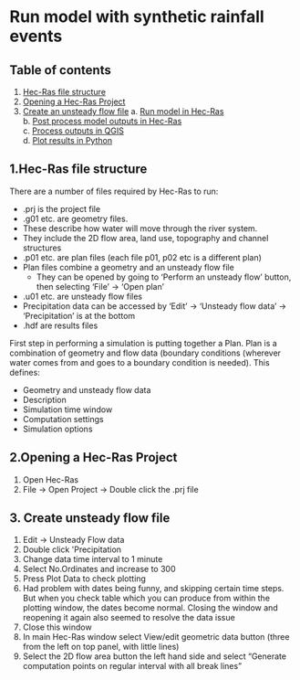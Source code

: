 # Run model with synthetic rainfall events

## Table of contents

1. [ Hec-Ras file structure](#filestructure)  
2. [ Opening a Hec-Ras Project](#openproject)
3. [ Create an unsteady flow file](#unsteadyflow)
  a.  [ Run model in Hec-Ras](#runmodel)   
  b. [ Post process model outputs in Hec-Ras](#postprocess)  
  c. [ Process outputs in QGIS](#qgis)   
  d. [ Plot results in Python](#python)   


<a name="filestructure"></a>
## 1.Hec-Ras file structure

There are a number of files required by Hec-Ras to run:
*	.prj is the project file
*	.g01 etc. are geometry files.
  *	These describe how water will move through the river system. 
  *	They include the 2D flow area, land use, topography and channel structures
*	.p01 etc. are plan files (each file p01, p02 etc is a different plan)
  *	Plan files combine a geometry and an unsteady flow file
	* They can be opened by going to ‘Perform an unsteady flow’ button, then selecting ‘File’ -> ‘Open plan’
*	.u01 etc. are unsteady flow files 
  *	Precipitation data can be accessed by ‘Edit’ -> ‘Unsteady flow data’ -> ‘Precipitation’ is at the bottom 
*	.hdf are results files

First step in performing a simulation is putting together a Plan.  Plan is a combination of geometry and flow data (boundary conditions (wherever water comes from and goes to a boundary condition is needed). This defines:
*	Geometry and unsteady flow data
*	Description
*	Simulation time window
*	Computation settings
*	Simulation options

<a name="openproject"></a>
## 2.Opening a Hec-Ras Project

1. Open Hec-Ras 
2. File -> Open Project -> Double click the .prj file

<a name="unsteadyflow"></a>
## 3. Create unsteady flow file

1. Edit -> Unsteady Flow data 
2. Double click 'Precipitation
3. Change data time interval to 1 minute
4. Select No.Ordinates and increase to 300
5. Press Plot Data to check plotting
6. Had problem with dates being funny, and skipping certain time steps. But when you check table which you can produce from within the plotting window, the dates become normal. Closing the window and reopening it again also seemed to resolve the data issue
7. Close this window
8. In main Hec-Ras window select View/edit geometric data button (three from the left on top panel, with little lines)
9. Select the 2D flow area button the left hand side and select “Generate computation points on regular interval with all break lines”
                                                                                                                         
